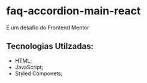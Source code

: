 # faq-accordion-main-react

É um desafio do Frontend Mentor

## Tecnologias Utilzadas:

- HTML;
- JavaScript;
- Styled Componets;